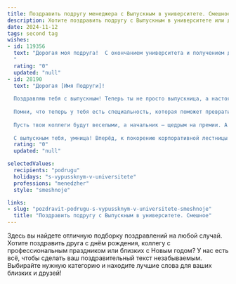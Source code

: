 ```yaml
---
title: Поздравить подругу менеджера с Выпускным в университете. Смешное
description: Хотите поздравить подругу с Выпускным в университете или другим праздником? Наш ИИ создаст незабываемое поздравление, а вы обязательно выделитесь среди других.  
date: 2024-11-12
tags: second tag
wishes:
- id: 119356
  text: "Дорогая моя подруга!  С окончанием университета и получением диплома менеджера!  Поздравляю! Теперь ты официально можешь управлять не только своей жизнью (хотя с этим, я знаю, иногда бывают сложности), но и целыми компаниями!  Главное – не перепутать, кому ставить задачи: сотрудникам или коту.  Желаю тебе карьеры головокружительной, зарплаты космической и отпусков на экзотических островах (где, естественно, будет отличный вай-фай).  Ура!
  "
  rating: "0"
  updated: "null"
- id: 28190
  text: "Дорогая [Имя Подруги]!
  
  Поздравляю тебя с выпускным! Теперь ты не просто выпускница, а настоящая управляющая человечеством — менеджер с дипломом! Впереди у тебя бесконечные встречи, презентации и даже умение разбираться в собраниях, где все говорят одновременно.
  
  Помни, что теперь у тебя есть специальность, которая поможет превратить обычные вечеринки в корпоративные мероприятия с служебным романом и тортом на совещаниях! Желаю, чтобы твоя карьера была такой же яркой, как твой диплом, а офисные бумаги всегда складывались в идеальные схемы и диаграммы.
  
  Пусть твои коллеги будут веселыми, а начальник — щедрым на премии. А если вдруг жизнь решит \"позаимствовать\" твой идеальный план, просто переверни его с ног на голову и обоссарь всё, став самым настоящим менеджером-мечты!
  
  С выпускным тебя, умница! Вперёд, к покорению корпоративной лестницы!"
  rating: "0"
  updated: "null"

selectedValues:
  recipients: "podrugu"
  holidays: "s-vypussknym-v-universitete"
  professions: "menedzher"
  style: "smeshnoje"

links:
- slug: "pozdravit-podrugu-s-vypussknym-v-universitete-smeshnoje"
  title: "Поздравить подругу с Выпускным в университете. Смешное"
---
```


Здесь вы найдете отличную подборку поздравлений на любой случай.
Хотите поздравить друга с днём рождения, коллегу с профессиональным праздником или близких с Новым годом? У нас есть всё, чтобы сделать ваш поздравительный текст незабываемым. Выбирайте нужную категорию и находите лучшие слова для ваших близких и друзей!

